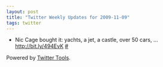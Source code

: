 ```yaml
---
layout: post
title: "Twitter Weekly Updates for 2009-11-09"
tags: twitter
---
```


<ul class="aktt_tweet_digest">
	<li>Nic Cage bought it: yachts, a jet, a castle, over 50 cars, ... <a href="http://bit.ly/494EvK" rel="nofollow">http://bit.ly/494EvK</a> <a href="http://twitter.com/Joshua_C/statuses/5435774974">#</a></li>
</ul>
<p class="aktt_credit">Powered by <a href="http://alexking.org/projects/wordpress">Twitter Tools</a>.</p>
